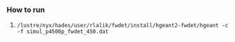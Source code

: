 ### How to run  
1. `/lustre/nyx/hades/user/rlalik/fwdet/install/hgeant2-fwdet/hgeant -c -f simul_p4500p_fwdet_450.dat`  
